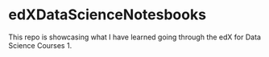 # edXDataScienceNotesbooks

This repo is showcasing what I have learned going through the edX for Data Science Courses 1.